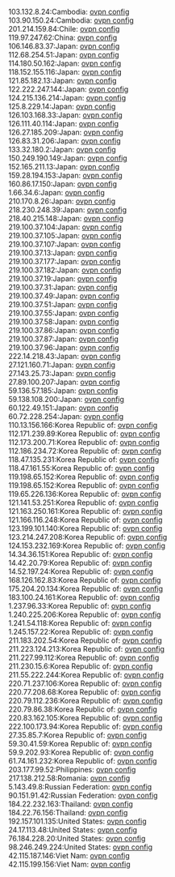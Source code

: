 103.132.8.24:Cambodia: [ovpn config](vpn/103_132_8_24.ovpn)  
103.90.150.24:Cambodia: [ovpn config](vpn/103_90_150_24.ovpn)  
201.214.159.84:Chile: [ovpn config](vpn/201_214_159_84.ovpn)  
119.97.247.62:China: [ovpn config](vpn/119_97_247_62.ovpn)  
106.146.83.37:Japan: [ovpn config](vpn/106_146_83_37.ovpn)  
112.68.254.51:Japan: [ovpn config](vpn/112_68_254_51.ovpn)  
114.180.50.162:Japan: [ovpn config](vpn/114_180_50_162.ovpn)  
118.152.155.116:Japan: [ovpn config](vpn/118_152_155_116.ovpn)  
121.85.182.13:Japan: [ovpn config](vpn/121_85_182_13.ovpn)  
122.222.247.144:Japan: [ovpn config](vpn/122_222_247_144.ovpn)  
124.215.136.214:Japan: [ovpn config](vpn/124_215_136_214.ovpn)  
125.8.229.14:Japan: [ovpn config](vpn/125_8_229_14.ovpn)  
126.103.168.33:Japan: [ovpn config](vpn/126_103_168_33.ovpn)  
126.111.40.114:Japan: [ovpn config](vpn/126_111_40_114.ovpn)  
126.27.185.209:Japan: [ovpn config](vpn/126_27_185_209.ovpn)  
126.83.31.206:Japan: [ovpn config](vpn/126_83_31_206.ovpn)  
133.32.180.2:Japan: [ovpn config](vpn/133_32_180_2.ovpn)  
150.249.190.149:Japan: [ovpn config](vpn/150_249_190_149.ovpn)  
152.165.211.13:Japan: [ovpn config](vpn/152_165_211_13.ovpn)  
159.28.194.153:Japan: [ovpn config](vpn/159_28_194_153.ovpn)  
160.86.17.150:Japan: [ovpn config](vpn/160_86_17_150.ovpn)  
1.66.34.6:Japan: [ovpn config](vpn/1_66_34_6.ovpn)  
210.170.8.26:Japan: [ovpn config](vpn/210_170_8_26.ovpn)  
218.230.248.39:Japan: [ovpn config](vpn/218_230_248_39.ovpn)  
218.40.215.148:Japan: [ovpn config](vpn/218_40_215_148.ovpn)  
219.100.37.104:Japan: [ovpn config](vpn/219_100_37_104.ovpn)  
219.100.37.105:Japan: [ovpn config](vpn/219_100_37_105.ovpn)  
219.100.37.107:Japan: [ovpn config](vpn/219_100_37_107.ovpn)  
219.100.37.13:Japan: [ovpn config](vpn/219_100_37_13.ovpn)  
219.100.37.177:Japan: [ovpn config](vpn/219_100_37_177.ovpn)  
219.100.37.182:Japan: [ovpn config](vpn/219_100_37_182.ovpn)  
219.100.37.19:Japan: [ovpn config](vpn/219_100_37_19.ovpn)  
219.100.37.31:Japan: [ovpn config](vpn/219_100_37_31.ovpn)  
219.100.37.49:Japan: [ovpn config](vpn/219_100_37_49.ovpn)  
219.100.37.51:Japan: [ovpn config](vpn/219_100_37_51.ovpn)  
219.100.37.55:Japan: [ovpn config](vpn/219_100_37_55.ovpn)  
219.100.37.58:Japan: [ovpn config](vpn/219_100_37_58.ovpn)  
219.100.37.86:Japan: [ovpn config](vpn/219_100_37_86.ovpn)  
219.100.37.87:Japan: [ovpn config](vpn/219_100_37_87.ovpn)  
219.100.37.96:Japan: [ovpn config](vpn/219_100_37_96.ovpn)  
222.14.218.43:Japan: [ovpn config](vpn/222_14_218_43.ovpn)  
27.121.160.71:Japan: [ovpn config](vpn/27_121_160_71.ovpn)  
27.143.25.73:Japan: [ovpn config](vpn/27_143_25_73.ovpn)  
27.89.100.207:Japan: [ovpn config](vpn/27_89_100_207.ovpn)  
59.136.57.185:Japan: [ovpn config](vpn/59_136_57_185.ovpn)  
59.138.108.200:Japan: [ovpn config](vpn/59_138_108_200.ovpn)  
60.122.49.151:Japan: [ovpn config](vpn/60_122_49_151.ovpn)  
60.72.228.254:Japan: [ovpn config](vpn/60_72_228_254.ovpn)  
110.13.156.166:Korea Republic of: [ovpn config](vpn/110_13_156_166.ovpn)  
112.171.239.89:Korea Republic of: [ovpn config](vpn/112_171_239_89.ovpn)  
112.173.200.71:Korea Republic of: [ovpn config](vpn/112_173_200_71.ovpn)  
112.186.234.72:Korea Republic of: [ovpn config](vpn/112_186_234_72.ovpn)  
118.47.135.231:Korea Republic of: [ovpn config](vpn/118_47_135_231.ovpn)  
118.47.161.55:Korea Republic of: [ovpn config](vpn/118_47_161_55.ovpn)  
119.198.65.152:Korea Republic of: [ovpn config](vpn/119_198_65_152.ovpn)  
119.198.65.152:Korea Republic of: [ovpn config](vpn/119_198_65_152.ovpn)  
119.65.226.136:Korea Republic of: [ovpn config](vpn/119_65_226_136.ovpn)  
121.141.53.251:Korea Republic of: [ovpn config](vpn/121_141_53_251.ovpn)  
121.163.250.161:Korea Republic of: [ovpn config](vpn/121_163_250_161.ovpn)  
121.166.116.248:Korea Republic of: [ovpn config](vpn/121_166_116_248.ovpn)  
123.199.101.140:Korea Republic of: [ovpn config](vpn/123_199_101_140.ovpn)  
123.214.247.208:Korea Republic of: [ovpn config](vpn/123_214_247_208.ovpn)  
124.153.232.169:Korea Republic of: [ovpn config](vpn/124_153_232_169.ovpn)  
14.34.36.151:Korea Republic of: [ovpn config](vpn/14_34_36_151.ovpn)  
14.42.20.79:Korea Republic of: [ovpn config](vpn/14_42_20_79.ovpn)  
14.52.197.24:Korea Republic of: [ovpn config](vpn/14_52_197_24.ovpn)  
168.126.162.83:Korea Republic of: [ovpn config](vpn/168_126_162_83.ovpn)  
175.204.20.134:Korea Republic of: [ovpn config](vpn/175_204_20_134.ovpn)  
183.100.24.161:Korea Republic of: [ovpn config](vpn/183_100_24_161.ovpn)  
1.237.96.33:Korea Republic of: [ovpn config](vpn/1_237_96_33.ovpn)  
1.240.225.206:Korea Republic of: [ovpn config](vpn/1_240_225_206.ovpn)  
1.241.54.118:Korea Republic of: [ovpn config](vpn/1_241_54_118.ovpn)  
1.245.157.22:Korea Republic of: [ovpn config](vpn/1_245_157_22.ovpn)  
211.183.202.54:Korea Republic of: [ovpn config](vpn/211_183_202_54.ovpn)  
211.223.124.213:Korea Republic of: [ovpn config](vpn/211_223_124_213.ovpn)  
211.227.99.112:Korea Republic of: [ovpn config](vpn/211_227_99_112.ovpn)  
211.230.15.6:Korea Republic of: [ovpn config](vpn/211_230_15_6.ovpn)  
211.55.222.244:Korea Republic of: [ovpn config](vpn/211_55_222_244.ovpn)  
220.71.237.106:Korea Republic of: [ovpn config](vpn/220_71_237_106.ovpn)  
220.77.208.68:Korea Republic of: [ovpn config](vpn/220_77_208_68.ovpn)  
220.79.112.236:Korea Republic of: [ovpn config](vpn/220_79_112_236.ovpn)  
220.79.86.38:Korea Republic of: [ovpn config](vpn/220_79_86_38.ovpn)  
220.83.162.105:Korea Republic of: [ovpn config](vpn/220_83_162_105.ovpn)  
222.100.173.94:Korea Republic of: [ovpn config](vpn/222_100_173_94.ovpn)  
27.35.85.7:Korea Republic of: [ovpn config](vpn/27_35_85_7.ovpn)  
59.30.41.59:Korea Republic of: [ovpn config](vpn/59_30_41_59.ovpn)  
59.9.202.93:Korea Republic of: [ovpn config](vpn/59_9_202_93.ovpn)  
61.74.161.232:Korea Republic of: [ovpn config](vpn/61_74_161_232.ovpn)  
203.177.99.52:Philippines: [ovpn config](vpn/203_177_99_52.ovpn)  
217.138.212.58:Romania: [ovpn config](vpn/217_138_212_58.ovpn)  
5.143.49.8:Russian Federation: [ovpn config](vpn/5_143_49_8.ovpn)  
90.151.91.42:Russian Federation: [ovpn config](vpn/90_151_91_42.ovpn)  
184.22.232.163:Thailand: [ovpn config](vpn/184_22_232_163.ovpn)  
184.22.76.156:Thailand: [ovpn config](vpn/184_22_76_156.ovpn)  
192.157.101.135:United States: [ovpn config](vpn/192_157_101_135.ovpn)  
24.17.113.48:United States: [ovpn config](vpn/24_17_113_48.ovpn)  
76.184.228.20:United States: [ovpn config](vpn/76_184_228_20.ovpn)  
98.246.249.224:United States: [ovpn config](vpn/98_246_249_224.ovpn)  
42.115.187.146:Viet Nam: [ovpn config](vpn/42_115_187_146.ovpn)  
42.115.199.156:Viet Nam: [ovpn config](vpn/42_115_199_156.ovpn)  
